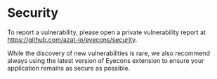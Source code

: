 # Security

To report a vulnerability, please open a private vulnerability report at <https://github.com/azat-io/eyecons/security>.

While the discovery of new vulnerabilities is rare, we also recommend always using the latest version of Eyecons extension to ensure your application remains as secure as possible.
